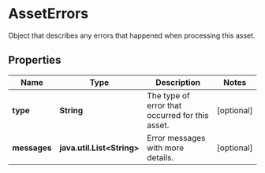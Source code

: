 

# AssetErrors

Object that describes any errors that happened when processing this asset.
## Properties

Name | Type | Description | Notes
------------ | ------------- | ------------- | -------------
**type** | **String** | The type of error that occurred for this asset. |  [optional]
**messages** | **java.util.List&lt;String&gt;** | Error messages with more details. |  [optional]



